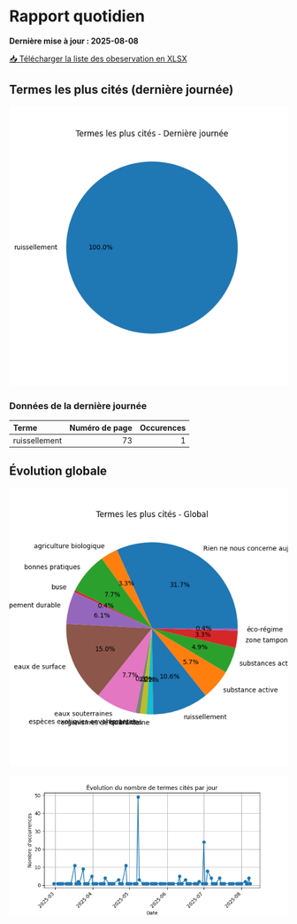 # Rapport quotidien

**Dernière mise à jour : 2025-08-08**

[📥 Télécharger la liste des obeservation en XLSX](https://github.com/LlrdntCORDER/VeilleMoniteur/releases/latest/download/Data.xlsx)

## Termes les plus cités (dernière journée)

![Graphique](img/last_day_pie.png)

### Données de la dernière journée

| Terme         |   Numéro de page |   Occurences |
|:--------------|-----------------:|-------------:|
| ruissellement |               73 |            1 |

## Évolution globale

![Graphique](img/global_pie.png)

![Graphique](img/evolution_line.png)

